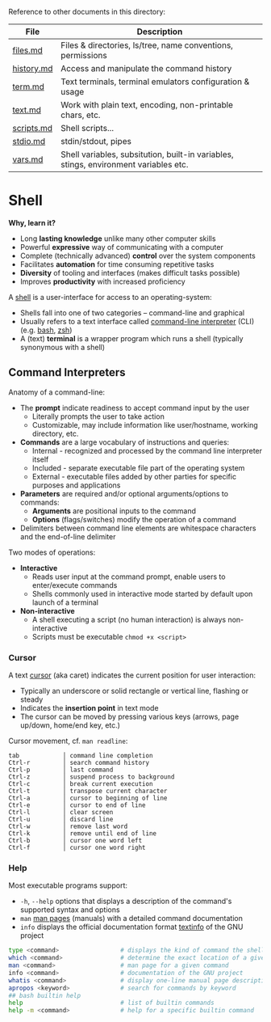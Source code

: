 
Reference to other documents in this directory:

File                 | Description
---------------------|----------------------------------------
[files.md][fs]       | Files & directories, ls/tree, name conventions, permissions
[history.md][hy]     | Access and manipulate the command history
[term.md][tm]        | Text terminals, terminal emulators configuration & usage
[text.md][tx]        | Work with plain text, encoding, non-printable chars, etc.
[scripts.md][sc]     | Shell scripts...
[stdio.md][io]       | stdin/stdout, pipes
[vars.md][va]        | Shell variables, subsitution, built-in variables, stings, environment variables etc.

[fs]: files.md
[hy]: history.md
[io]: stdio.md
[sc]: scripts.md
[tm]: term.md
[tx]: text.md
[va]: vars.md

# Shell

**Why, learn it?**

* Long **lasting knowledge** unlike many other computer skills
* Powerful **expressive** way of communicating with a computer
* Complete (technically advanced) **control** over the system components
* Facilitates **automation** for time consuming repetitive tasks
* **Diversity** of tooling and interfaces (makes difficult tasks possible)
* Improves **productivity** with increased proficiency

A [shell][sh] is a user-interface for access to an operating-system:

* Shells fall into one of two categories – command-line and graphical
* Usually refers to a text interface called [command-line interpreter][cl] (CLI) (e.g. [bash][bs], [zsh][zh])
* A (text) **terminal** is a wrapper program which runs a shell (typically synonymous with a shell)

[bs]: https://en.m.wikipedia.org/wiki/Bash_(Unix_shell)
[cl]: https://en.m.wikipedia.org/wiki/Command-line_interface
[sh]: https://en.m.wikipedia.org/wiki/Shell_(computing)
[zh]: https://en.m.wikipedia.org/wiki/Z_shell

## Command Interpreters

Anatomy of a command-line:

* The **prompt** indicate readiness to accept command input by the user
  - Literally prompts the user to take action
  - Customizable, may include information like user/hostname, working directory, etc. 
* **Commands** are a large vocabulary of instructions and queries:
  - Internal - recognized and processed by the command line interpreter itself
  - Included - separate executable file part of the operating system
  - External - executable files added by other parties for specific purposes and applications
* **Parameters** are required and/or optional arguments/options to commands:
  - **Arguments** are positional inputs to the command
  - **Options** (flags/switches) modify the operation of a command
* Delimiters between command line elements are whitespace characters and the end-of-line delimiter

Two modes of operations:

* **Interactive**
  - Reads user input at the command prompt, enable users to enter/execute commands
  - Shells commonly used in interactive mode started by default upon launch of a terminal
* **Non-interactive**
  - A shell executing a script (no human interaction) is always non-interactive
  - Scripts must be executable `chmod +x <script>`

### Cursor

A text [cursor][cu] (aka caret) indicates the current position for user interaction:

* Typically an underscore or solid rectangle or vertical line, flashing or steady
* Indicates the **insertion point** in text mode
* The cursor can be moved by pressing various keys (arrows, page up/down, home/end key, etc.)

Cursor movement, cf. `man readline`:


    tab            │ command line completion
    Ctrl-r         │ search command history
    Ctrl-p         │ last command
    Ctrl-z         │ suspend process to background
    Ctrl-c         │ break current execution
    Ctrl-t         │ transpose current character
    Ctrl-a         │ cursor to beginning of line
    Ctrl-e         │ cursor to end of line
    Ctrl-l         │ clear screen
    Ctrl-u         │ discard line
    Ctrl-w         │ remove last word
    Ctrl-k         │ remove until end of line
    Ctrl-b         │ cursor one word left
    Ctrl-f         │ cursor one word right

[cu]: https://en.m.wikipedia.org/wiki/Cursor_(user_interface)

### Help

Most executable programs support:

* `-h`, `--help` options that displays a description of the command's supported syntax and options
* `man` [man pages][mn] (manuals) with a detailed command documentation
* `info` displays the official documentation format [textinfo][ti] of the GNU project

```bash
type <command>                 # displays the kind of command the shell will execute
which <command>                # determine the exact location of a given executable
man <command>                  # man page for a given command
info <command>                 # documentation of the GNU project
whatis <command>               # display one-line manual page descriptions                        
apropos <keyword>              # search for commands by keyword
## bash builtin help
help                           # list of builtin commands
help -m <command>              # help for a specific builtin command
```

[mn]: https://en.m.wikipedia.org/wiki/Man_page
[ti]: https://www.gnu.org/software/texinfo/

